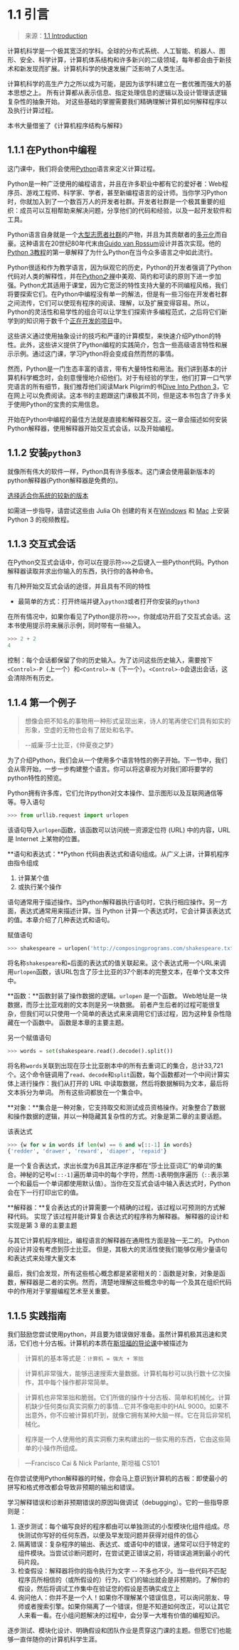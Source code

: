# 1.1 引言

> 来源：[1.1   Introduction](http://www.composingprograms.com/pages/11-getting-started.html)

计算机科学是一个极其宽泛的学科。全球的分布式系统、人工智能、机器人、图形、安全、科学计算，计算机体系结构和许多新兴的二级领域，每年都会由于新技术和新发现而扩展。计算机科学的快速发展广泛影响了人类生活。

计算机科学的高生产力之所以成为可能，是因为该学科建立在一套优雅而强大的基本思想之上。 所有计算都从表示信息、指定处理信息的逻辑以及设计管理该逻辑复杂性的抽象开始。 对这些基础的掌握需要我们精确理解计算机如何解释程序以及执行计算过程。

 本书大量借鉴了《计算机程序结构与解释》



## 1.1.1 在Python中编程

这门课中，我们将会使用[Python](http://docs.python.org/py3k/)语言来定义计算过程。

Python是一种广泛使用的编程语言，并且在许多职业中都有它的爱好者：Web程序员、游戏工程师、科学家、学者，甚至新编程语言的设计师。当你学习Python时，你就加入到了一个数百万人的开发者社群。开发者社群是一个极其重要的组织：成员可以互相帮助来解决问题，分享他们的代码和经验，以及一起开发软件和工具。

Python语言自身就是一个[大型志愿者社群](http://www.python.org/psf/members/)的产物，并且为其贡献者的[多元化](http://python.org/community/diversity/)而自豪。这种语言在20世纪80年代末由[Guido van Rossum](http://en.wikipedia.org/wiki/Guido_van_Rossum)设计并首次实现。他的[Python 3教程](http://docs.python.org/py3k/tutorial/appetite.html)的第一章解释了为什么Python在当今众多语言之中如此流行。

Python很适和作为教学语言，因为纵观它的历史，Python的开发者强调了Python代码对人类的解释性，并在[Python之禅](http://www.python.org/dev/peps/pep-0020/)中美观、简约和可读的原则下进一步加强。Python尤其适用于课堂，因为它宽泛的特性支持大量的不同编程风格，我们将要探索它们。在Python中编程没有单一的解法，但是有一些习俗在开发者社群之间流传，它们可以使现有程序的阅读、理解，以及扩展变得容易。所以，Python的灵活性和易学性的组合可以让学生们探索许多编程范式，之后将它们新学到的知识用于数千个[正在开发的项目](http://pypi.python.org/pypi)中。

这些讲义通过使用抽象设计的技巧和严谨的计算模型，来快速介绍Python的特性。此外，这些讲义提供了Python编程的实践简介，包含一些高级语言特性和展示示例。通过这门课，学习Python将会变成自然而然的事情。

然而，Python是一门生态丰富的语言，带有大量特性和用法。我们讲到基本的计算机科学概念时，会刻意慢慢地介绍他们。对于有经验的学生，他们打算一口气学完语言的所有细节，我们推荐他们阅读Mark Pilgrim的书[Dive Into Python 3](http://diveintopython3.ep.io/)，它在网上可以免费阅读。这本书的主题跟这门课极其不同，但是这本书包含了许多关于使用Python的宝贵的实用信息。

开始在Python中编程的最佳方法就是直接和解释器交互。这一章会描述如何安装Python解释器，使用解释器开始交互式会话，以及开始编程。

## 1.1.2 安装`python3`

就像所有伟大的软件一样，Python具有许多版本。这门课会使用最新版本的python解释器(Python解释器是免费的)。

[选择适合你系统的较新的版本](https://www.python.org/downloads/)

如需进一步指导，请尝试这些由 Julia Oh 创建的有关在[Windows](https://www.youtube.com/watch?v=54-wuFsPi0w) 和 [Mac](https://www.youtube.com/watch?v=smHuBHxJdK8) 上安装 Python 3 的视频教程。

## 1.1.3 交互式会话

在Python交互式会话中，你可以在提示符`>>>`之后键入一些Python代码。Python解释器读取并求出你输入的东西，执行你的各种命令。

有几种开始交互式会话的途径，并且具有不同的特性

+ 最简单的方式：打开终端并键入`python3`或者打开你安装的`python3`

在所有情况中，如果你看见了Python提示符`>>>`，你就成功开启了交互式会话。这本书使用提示符来展示示例，同时带有一些输入。

```python
>>> 2 + 2
4
```

控制：每个会话都保留了你的历史输入。为了访问这些历史输入，需要按下`<Control>-P`（上一个）和`<Control>-N`（下一个）。`<Control>-D`会退出会话，这会清除所有历史。

## 1.1.4 第一个例子

> 想像会把不知名的事物用一种形式呈现出来，诗人的笔再使它们具有如实的形象，空虚的无物也会有了居处和名字。

> --威廉·莎士比亚，《仲夏夜之梦》

为了介绍Python，我们会从一个使用多个语言特性的例子开始。下一节中，我们会从零开始，一步一步构建整个语言。你可以将这章视为对我们即将要学的python特性的预览。

Python拥有许多库，它们允许python对文本操作、显示图形以及互联网通信等等。导入语句

```python
>>> from urllib.request import urlopen
```

该语句导入`urlopen`函数，该函数可以访问统一资源定位符 (URL) 中的内容，URL 是 Internet 上某物的位置。

**语句和表达式：**Python 代码由表达式和语句组成。从广义上讲，计算机程序由指令组成

1.  计算某个值
2.  或执行某个操作

语句通常用于描述操作。当Python解释器执行语句时，它执行相应操作。另一方面，表达式通常用来描述计算。当 Python 计算一个表达式时，它会计算该表达式的值。本章介绍了几种表达式和语句。

赋值语句

```python
>>> shakespeare = urlopen('http://composingprograms.com/shakespeare.txt')
```

将名称`shakespeare`和`=`后面的表达式的值关联起来。这个表达式用一个URL来调用`urlopen`函数，该URL包含了莎士比亚的37个剧本的完整文本，在单个文本文件中。

**函数：**函数封装了操作数据的逻辑。`urlopen` 是一个函数。 Web地址是一块数据，而莎士比亚戏剧的文本则是另一块数据。 前者产生后者的过程可能很复杂，但我们可以只使用一个简单的表达式来来调用它们该过程，因为这种复杂性隐藏在一个函数中。 函数是本章的主要主题。

另一个赋值语句

```python
>>> words = set(shakespeare.read().decode().split())
```

将名称`words`关联到出现在莎士比亚剧本中的所有去重词汇的集合，总计33,721个。这个命令链调用了`read`、`decode`和`split`函数，每个函数都对一个中间计算实体上进行操作：我们从打开的 URL 中读取数据，然后将数据解码为文本，最后将文本拆分为单词。 所有这些词都放在一个集合中。

**对象：**集合是一种对象，它支持取交和测试成员资格操作。对象整合了数据和操作数据的逻辑，并以一种隐藏其复杂性的方式。对象是第二章的主要话题。

该表达式

```python
>>> {w for w in words if len(w) == 6 and w[::-1] in words}
{'redder', 'drawer', 'reward', 'diaper', 'repaid'}
```

是一个复合表达式，求出长度为6且其正序逆序都在“莎士比亚词汇”的单词的集合。神秘的记号`w[::-1]`遍历单词中的每个字符，然而`-1`表明倒序遍历（`::`表示第一个和最后一个单词都使用默认值）。当你在交互式会话中输入表达式时，Python会在下一行打印出它的值。

**解释器：**复合表达式的计算需要一个精确的过程，该过程以可预测的方式解释代码。 实现了该过程并能计算复合表达式的程序称为解释器。 解释器的设计和实现是第 3 章的主要主题

与其它计算机程序相比，编程语言的解释器在通用性方面是独一无二的。 Python 的设计并没有考虑到莎士比亚。 但是，其极大的灵活性使我们能够仅用少量语句和表达式来处理大量文本

最后，我们会发现，所有这些核心概念都是紧密相关的：函数是对象，对象是函数，解释器是二者的实例。然而，清楚地理解这些概念中的每一个及其在组织代码中的作用对于掌握编程艺术至关重要。

## 1.1.5 实践指南

我们鼓励您尝试使用python，并且要为错误做好准备。虽然计算机极其迅速和灵活，它们也十分古板。计算机的本质在[斯坦福的导论课](http://www.stanford.edu/class/cs101/code-introduction.html)中被描述为

> 计算机的基本等式是：`计算机 = 强大 + 笨拙`

> 计算机非常强大，能够迅速搜索大量数据。计算机每秒可以执行数十亿次操作，其中每个操作都非常简单。

> 计算机也非常笨拙和脆弱。它们所做的操作十分古板、简单和机械化。计算机缺少任何类似真实洞察力的事情...它并不像电影中的HAL 9000。如果不出意外，你不应被计算机吓到，就像它拥有某种大脑一样。它在背后非常机械化。

> 程序是一个人使用他的真实洞察力来构建出的一些实用的东西，它由这些简单的小操作所组成。

> —Francisco Cai & Nick Parlante, 斯坦福 CS101

在你尝试使用Python解释器的时候，你会马上意识到计算机的古板：即使最小的拼写和格式修改都会导致非预期的输出和错误。

学习解释错误和诊断非预期错误的原因叫做调试（debugging）。它的一些指导原则是：

1.  逐步测试：每个编写良好的程序都由可以单独测试的小型模块化组件组成。尽快测试你写好的任何东西，以便及早发现问题并获得对组件的信心
2.  隔离错误：复杂程序的输出、表达式、或语句中的错误，通常可以归于特定的组件模块。当尝试诊断问题时，在尝试更正错误之前，将错误追溯到最小的代码片段。
3.  检查假设：解释器将你的指令执行为文字 -- 不多也不少。当一些代码不匹配程序员所相信的（或所假设的）行为，它们的输出就会是非预期的。了解你的假设，然后将调试工作集中在验证您的假设是否确实成立上
4.  询问他人：你并不是一个人！如果你不理解某个错误信息，可以询问朋友、导师或者搜索引擎。如果你隔离了一个错误，但是不知道如何改正，可以让其它人来看一看。在小组问题解决的过程中，会分享一大堆有价值的编程知识。

逐步测试、模块化设计、明确假设和团队作业是贯穿这门课的主题。但愿它们也能够一直伴随你的计算机科学生涯。

